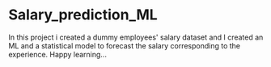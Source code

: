 # Salary_prediction_ML
In this project i created a dummy employees' salary dataset and I created an ML and a statistical model to forecast the salary corresponding to the  experience. Happy learning...
